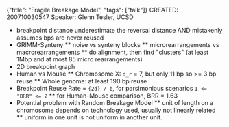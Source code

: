 {"title": "Fragile Breakage Model", "tags": ["talk"]}
CREATED: 200710030547
Speaker: Glenn Tesler, UCSD
 * breakpoint distance underestimate the reversal distance AND mistakenly assumes bps are never reused
 * GRIMM-Synteny
 ** noise vs synteny blocks
 ** microrearrangements vs macrorearrangements
 ** do alignment, then find "clusters" (at least 1Mbp and at most 85 micro rearrangements)
 * 2D breakpoint graph
 * Human vs Mouse
 ** Chromosome X: `d_r` = 7, but only 11 bp so >= 3 bp reuse
 ** Whole genome: at least 190 bp reuse
 * Breakpoint Reuse Rate = `{2d} / b`, for parsimonious scenarios `1 <= "BRR" <= 2`
 ** for Human-Mouse comparison, BRR = 1.63
 * Potential problem with Random Breakage Model
 ** unit of length on a chromosome depends on technology used, usually not linearly related
 ** uniform in one unit is not uniform in another unit.
